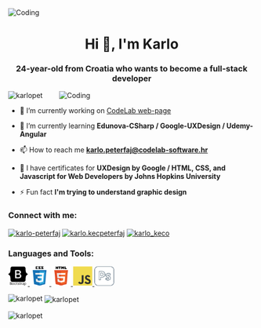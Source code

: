 <img align="center" alt="Coding" width="1600" height="250" src="https://mir-s3-cdn-cf.behance.net/project_modules/fs/be832922391491.58c25558f0fe7.gif">
<h1 align="center">Hi 👋, I'm Karlo</h1>
<h3 align="center">24-year-old from Croatia who wants to become a full-stack developer</h3>
<img align="right" alt="Coding" width="400" src="https://cdn.dribbble.com/users/730703/screenshots/6581243/avento.gif">

<p align="left"> <img src="https://komarev.com/ghpvc/?username=karlopet&label=Profile%20views&color=0e75b6&style=flat" alt="karlopet" /> </p>

- 🔭 I’m currently working on [CodeLab web-page](https://www.codelab-software.hr/)

- 🌱 I’m currently learning **Edunova-CSharp / Google-UXDesign / Udemy-Angular**

- 📫 How to reach me **karlo.peterfaj@codelab-software.hr**

- 📄 I have certificates for **UXDesign by Google / HTML, CSS, and Javascript for Web Developers by Johns Hopkins University**

- ⚡ Fun fact **I'm trying to understand graphic design**

<h3 align="left">Connect with me:</h3>
<p align="left">
<a href="https://linkedin.com/in/karlo-peterfaj" target="blank"><img align="center" src="https://raw.githubusercontent.com/rahuldkjain/github-profile-readme-generator/master/src/images/icons/Social/linked-in-alt.svg" alt="karlo-peterfaj" height="30" width="40" /></a>
<a href="https://fb.com/karlo.kecpeterfaj" target="blank"><img align="center" src="https://raw.githubusercontent.com/rahuldkjain/github-profile-readme-generator/master/src/images/icons/Social/facebook.svg" alt="karlo.kecpeterfaj" height="30" width="40" /></a>
<a href="https://instagram.com/karlo_keco" target="blank"><img align="center" src="https://raw.githubusercontent.com/rahuldkjain/github-profile-readme-generator/master/src/images/icons/Social/instagram.svg" alt="karlo_keco" height="30" width="40" /></a>
</p>

<h3 align="left">Languages and Tools:</h3>
<p align="left"> <a href="https://getbootstrap.com" target="_blank" rel="noreferrer"> <img src="https://raw.githubusercontent.com/devicons/devicon/master/icons/bootstrap/bootstrap-plain-wordmark.svg" alt="bootstrap" width="40" height="40"/> </a> <a href="https://www.w3schools.com/css/" target="_blank" rel="noreferrer"> <img src="https://raw.githubusercontent.com/devicons/devicon/master/icons/css3/css3-original-wordmark.svg" alt="css3" width="40" height="40"/> </a> <a href="https://www.w3.org/html/" target="_blank" rel="noreferrer"> <img src="https://raw.githubusercontent.com/devicons/devicon/master/icons/html5/html5-original-wordmark.svg" alt="html5" width="40" height="40"/> </a> <a href="https://developer.mozilla.org/en-US/docs/Web/JavaScript" target="_blank" rel="noreferrer"> <img src="https://raw.githubusercontent.com/devicons/devicon/master/icons/javascript/javascript-original.svg" alt="javascript" width="40" height="40"/> </a> <a href="https://www.photoshop.com/en" target="_blank" rel="noreferrer"> <img src="https://raw.githubusercontent.com/devicons/devicon/master/icons/photoshop/photoshop-line.svg" alt="photoshop" width="40" height="40"/> </a> </p>

<p><img align="left" src="https://github-readme-stats.vercel.app/api/top-langs?username=karlopet&show_icons=true&locale=en&layout=compact" alt="karlopet" /></p>

<p>&nbsp;<img align="center" src="https://github-readme-stats.vercel.app/api?username=karlopet&show_icons=true&locale=en" alt="karlopet" /></p>

<p><img align="center" src="https://github-readme-streak-stats.herokuapp.com/?user=karlopet&" alt="karlopet" /></p>
